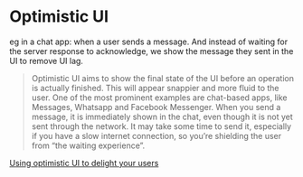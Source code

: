 # Optimistic UI

eg in a chat app: when a user sends a message. And instead of waiting for the server response to acknowledge, we show the message they sent in the UI to remove UI lag.

> Optimistic UI aims to show the final state of the UI before an operation is actually finished. This will appear snappier and more fluid to the user. One of the most prominent examples are chat-based apps, like Messages, Whatsapp and Facebook Messenger. When you send a message, it is immediately shown in the chat, even though it is not yet sent through the network. It may take some time to send it, especially if you have a slow internet connection, so you’re shielding the user from “the waiting experience”.

[Using optimistic UI to delight your users](https://medium.com/distant-horizons/using-optimistic-ui-to-delight-your-users-ac819a81d59a#:~:text=Optimistic%20UI%20aims%20to%20show,Messages%2C%20Whatsapp%20and%20Facebook%20Messenger)